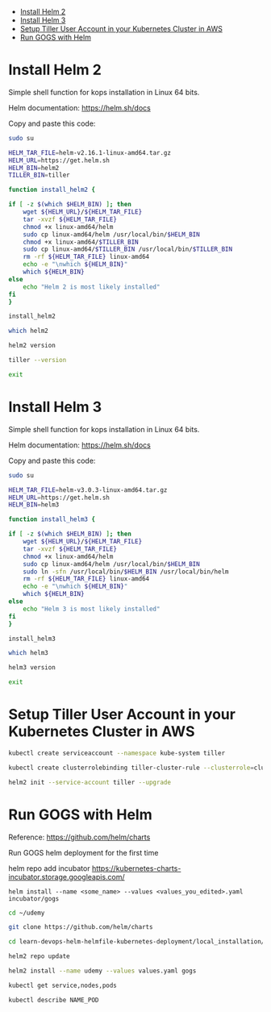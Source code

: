 <!-- TOC -->

- [Install Helm 2](#install-helm-2)
- [Install Helm 3](#install-helm-3)
- [Setup Tiller User Account in your Kubernetes Cluster in AWS](#setup-tiller-user-account-in-your-kubernetes-cluster-in-aws)
- [Run GOGS with Helm](#run-gogs-with-helm)

<!-- TOC -->

# Install Helm 2

Simple shell function for kops installation in Linux 64 bits.

Helm documentation: https://helm.sh/docs

Copy and paste this code:

```bash
sudo su

HELM_TAR_FILE=helm-v2.16.1-linux-amd64.tar.gz
HELM_URL=https://get.helm.sh
HELM_BIN=helm2
TILLER_BIN=tiller

function install_helm2 {

if [ -z $(which $HELM_BIN) ]; then
    wget ${HELM_URL}/${HELM_TAR_FILE}
    tar -xvzf ${HELM_TAR_FILE}
    chmod +x linux-amd64/helm
    sudo cp linux-amd64/helm /usr/local/bin/$HELM_BIN
    chmod +x linux-amd64/$TILLER_BIN
    sudo cp linux-amd64/$TILLER_BIN /usr/local/bin/$TILLER_BIN
    rm -rf ${HELM_TAR_FILE} linux-amd64
    echo -e "\nwhich ${HELM_BIN}"
    which ${HELM_BIN}
else
    echo "Helm 2 is most likely installed"
fi
}

install_helm2

which helm2

helm2 version

tiller --version

exit
```


# Install Helm 3

Simple shell function for kops installation in Linux 64 bits.

Helm documentation: https://helm.sh/docs

Copy and paste this code:

```bash
sudo su

HELM_TAR_FILE=helm-v3.0.3-linux-amd64.tar.gz
HELM_URL=https://get.helm.sh
HELM_BIN=helm3

function install_helm3 {

if [ -z $(which $HELM_BIN) ]; then
    wget ${HELM_URL}/${HELM_TAR_FILE}
    tar -xvzf ${HELM_TAR_FILE}
    chmod +x linux-amd64/helm
    sudo cp linux-amd64/helm /usr/local/bin/$HELM_BIN
    sudo ln -sfn /usr/local/bin/$HELM_BIN /usr/local/bin/helm
    rm -rf ${HELM_TAR_FILE} linux-amd64
    echo -e "\nwhich ${HELM_BIN}"
    which ${HELM_BIN}
else
    echo "Helm 3 is most likely installed"
fi
}

install_helm3

which helm3

helm3 version

exit
```

# Setup Tiller User Account in your Kubernetes Cluster in AWS

```bash
kubectl create serviceaccount --namespace kube-system tiller

kubectl create clusterrolebinding tiller-cluster-rule --clusterrole=cluster-admin --serviceaccount=kube-system:tiller

helm2 init --service-account tiller --upgrade
```

# Run GOGS with Helm

Reference: https://github.com/helm/charts

Run GOGS helm deployment for the first time


helm repo add incubator https://kubernetes-charts-incubator.storage.googleapis.com/

`helm install --name <some_name> --values <values_you_edited>.yaml incubator/gogs`


```bash
cd ~/udemy

git clone https://github.com/helm/charts

cd learn-devops-helm-helmfile-kubernetes-deployment/local_installation/gogs

helm2 repo update

helm2 install --name udemy --values values.yaml gogs

kubectl get service,nodes,pods

kubectl describe NAME_POD
```
